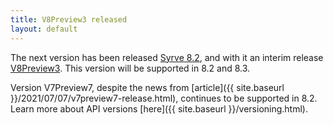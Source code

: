 ```yaml
---
title: V8Preview3 released
layout: default
---
```


The next version has been released [Syrve 8.2](https://en.syrve.help/articles/#!releasenotes/2022-autumn), and with it an interim release [V8Preview3](https://www.nuget.org/packages/Resto.Front.Api.V8Preview3/8.2.6000-alpha). This version will be supported in 8.2 and 8.3.

Version V7Preview7, despite the news from [article]({{ site.baseurl }}/2021/07/07/v7preview7-release.html), continues to be supported in 8.2. Learn more about API versions [here]({{ site.baseurl }}/versioning.html).